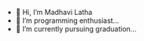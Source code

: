 - 👋 Hi, I’m Madhavi Latha
- 👀 I’m programming enthusiast...
- 🌱 I’m currently pursuing graduation...

<!---
madhavi585/madhavi585 is a ✨ special ✨ repository because its `README.md` (this file) appears on your GitHub profile.
You can click the Preview link to take a look at your changes.
--->
